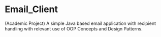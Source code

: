 # Email_Client
(Academic Project) A simple Java based email application with recipient handling with relevant use of OOP Concepts and Design Patterns.
